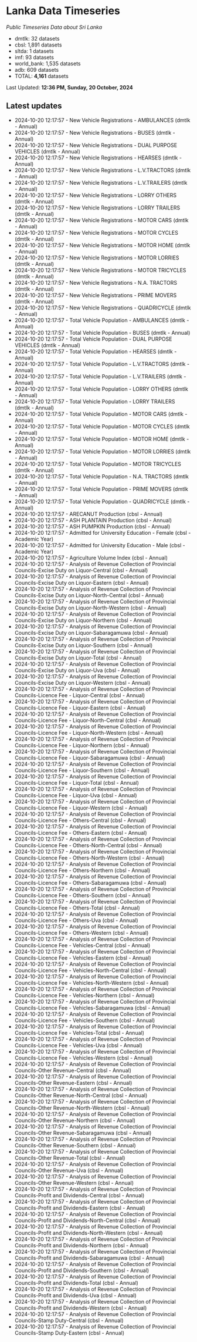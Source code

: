 # Lanka Data Timeseries
*Public Timeseries Data about Sri Lanka*

* dmtlk: 32 datasets
* cbsl: 1,891 datasets
* sltda: 1 datasets
* imf: 93 datasets
* world_bank: 1,535 datasets
* adb: 609 datasets
* TOTAL: **4,161** datasets

Last Updated: **12:36 PM, Sunday, 20 October, 2024**

## Latest updates

* 2024-10-20 12:17:57 - New Vehicle Registrations - AMBULANCES (dmtlk - Annual)
* 2024-10-20 12:17:57 - New Vehicle Registrations - BUSES (dmtlk - Annual)
* 2024-10-20 12:17:57 - New Vehicle Registrations - DUAL PURPOSE VEHICLES (dmtlk - Annual)
* 2024-10-20 12:17:57 - New Vehicle Registrations - HEARSES (dmtlk - Annual)
* 2024-10-20 12:17:57 - New Vehicle Registrations - L.V.TRACTORS (dmtlk - Annual)
* 2024-10-20 12:17:57 - New Vehicle Registrations - L.V.TRAILERS (dmtlk - Annual)
* 2024-10-20 12:17:57 - New Vehicle Registrations - LORRY OTHERS (dmtlk - Annual)
* 2024-10-20 12:17:57 - New Vehicle Registrations - LORRY TRAILERS (dmtlk - Annual)
* 2024-10-20 12:17:57 - New Vehicle Registrations - MOTOR CARS (dmtlk - Annual)
* 2024-10-20 12:17:57 - New Vehicle Registrations - MOTOR CYCLES (dmtlk - Annual)
* 2024-10-20 12:17:57 - New Vehicle Registrations - MOTOR HOME (dmtlk - Annual)
* 2024-10-20 12:17:57 - New Vehicle Registrations - MOTOR LORRIES (dmtlk - Annual)
* 2024-10-20 12:17:57 - New Vehicle Registrations - MOTOR TRICYCLES (dmtlk - Annual)
* 2024-10-20 12:17:57 - New Vehicle Registrations - N.A. TRACTORS (dmtlk - Annual)
* 2024-10-20 12:17:57 - New Vehicle Registrations - PRIME MOVERS (dmtlk - Annual)
* 2024-10-20 12:17:57 - New Vehicle Registrations - QUADRICYCLE (dmtlk - Annual)
* 2024-10-20 12:17:57 - Total Vehicle Population - AMBULANCES (dmtlk - Annual)
* 2024-10-20 12:17:57 - Total Vehicle Population - BUSES (dmtlk - Annual)
* 2024-10-20 12:17:57 - Total Vehicle Population - DUAL PURPOSE VEHICLES (dmtlk - Annual)
* 2024-10-20 12:17:57 - Total Vehicle Population - HEARSES (dmtlk - Annual)
* 2024-10-20 12:17:57 - Total Vehicle Population - L.V.TRACTORS (dmtlk - Annual)
* 2024-10-20 12:17:57 - Total Vehicle Population - L.V.TRAILERS (dmtlk - Annual)
* 2024-10-20 12:17:57 - Total Vehicle Population - LORRY OTHERS (dmtlk - Annual)
* 2024-10-20 12:17:57 - Total Vehicle Population - LORRY TRAILERS (dmtlk - Annual)
* 2024-10-20 12:17:57 - Total Vehicle Population - MOTOR CARS (dmtlk - Annual)
* 2024-10-20 12:17:57 - Total Vehicle Population - MOTOR CYCLES (dmtlk - Annual)
* 2024-10-20 12:17:57 - Total Vehicle Population - MOTOR HOME (dmtlk - Annual)
* 2024-10-20 12:17:57 - Total Vehicle Population - MOTOR LORRIES (dmtlk - Annual)
* 2024-10-20 12:17:57 - Total Vehicle Population - MOTOR TRICYCLES (dmtlk - Annual)
* 2024-10-20 12:17:57 - Total Vehicle Population - N.A. TRACTORS (dmtlk - Annual)
* 2024-10-20 12:17:57 - Total Vehicle Population - PRIME MOVERS (dmtlk - Annual)
* 2024-10-20 12:17:57 - Total Vehicle Population - QUADRICYCLE (dmtlk - Annual)
* 2024-10-20 12:17:57 - ARECANUT Production (cbsl - Annual)
* 2024-10-20 12:17:57 - ASH PLANTAIN Production (cbsl - Annual)
* 2024-10-20 12:17:57 - ASH PUMPKIN Production (cbsl - Annual)
* 2024-10-20 12:17:57 - Admitted for University Education - Female (cbsl - Academic Year)
* 2024-10-20 12:17:57 - Admitted for University Education - Male (cbsl - Academic Year)
* 2024-10-20 12:17:57 - Agriculture Volume Index (cbsl - Annual)
* 2024-10-20 12:17:57 - Analysis of Revenue Collection of Provincial Councils-Excise Duty on Liquor-Central (cbsl - Annual)
* 2024-10-20 12:17:57 - Analysis of Revenue Collection of Provincial Councils-Excise Duty on Liquor-Eastern (cbsl - Annual)
* 2024-10-20 12:17:57 - Analysis of Revenue Collection of Provincial Councils-Excise Duty on Liquor-North-Central (cbsl - Annual)
* 2024-10-20 12:17:57 - Analysis of Revenue Collection of Provincial Councils-Excise Duty on Liquor-North-Western (cbsl - Annual)
* 2024-10-20 12:17:57 - Analysis of Revenue Collection of Provincial Councils-Excise Duty on Liquor-Northern (cbsl - Annual)
* 2024-10-20 12:17:57 - Analysis of Revenue Collection of Provincial Councils-Excise Duty on Liquor-Sabaragamuwa (cbsl - Annual)
* 2024-10-20 12:17:57 - Analysis of Revenue Collection of Provincial Councils-Excise Duty on Liquor-Southern (cbsl - Annual)
* 2024-10-20 12:17:57 - Analysis of Revenue Collection of Provincial Councils-Excise Duty on Liquor-Total (cbsl - Annual)
* 2024-10-20 12:17:57 - Analysis of Revenue Collection of Provincial Councils-Excise Duty on Liquor-Uva (cbsl - Annual)
* 2024-10-20 12:17:57 - Analysis of Revenue Collection of Provincial Councils-Excise Duty on Liquor-Western (cbsl - Annual)
* 2024-10-20 12:17:57 - Analysis of Revenue Collection of Provincial Councils-Licence Fee - Liquor-Central (cbsl - Annual)
* 2024-10-20 12:17:57 - Analysis of Revenue Collection of Provincial Councils-Licence Fee - Liquor-Eastern (cbsl - Annual)
* 2024-10-20 12:17:57 - Analysis of Revenue Collection of Provincial Councils-Licence Fee - Liquor-North-Central (cbsl - Annual)
* 2024-10-20 12:17:57 - Analysis of Revenue Collection of Provincial Councils-Licence Fee - Liquor-North-Western (cbsl - Annual)
* 2024-10-20 12:17:57 - Analysis of Revenue Collection of Provincial Councils-Licence Fee - Liquor-Northern (cbsl - Annual)
* 2024-10-20 12:17:57 - Analysis of Revenue Collection of Provincial Councils-Licence Fee - Liquor-Sabaragamuwa (cbsl - Annual)
* 2024-10-20 12:17:57 - Analysis of Revenue Collection of Provincial Councils-Licence Fee - Liquor-Southern (cbsl - Annual)
* 2024-10-20 12:17:57 - Analysis of Revenue Collection of Provincial Councils-Licence Fee - Liquor-Total (cbsl - Annual)
* 2024-10-20 12:17:57 - Analysis of Revenue Collection of Provincial Councils-Licence Fee - Liquor-Uva (cbsl - Annual)
* 2024-10-20 12:17:57 - Analysis of Revenue Collection of Provincial Councils-Licence Fee - Liquor-Western (cbsl - Annual)
* 2024-10-20 12:17:57 - Analysis of Revenue Collection of Provincial Councils-Licence Fee - Others-Central (cbsl - Annual)
* 2024-10-20 12:17:57 - Analysis of Revenue Collection of Provincial Councils-Licence Fee - Others-Eastern (cbsl - Annual)
* 2024-10-20 12:17:57 - Analysis of Revenue Collection of Provincial Councils-Licence Fee - Others-North-Central (cbsl - Annual)
* 2024-10-20 12:17:57 - Analysis of Revenue Collection of Provincial Councils-Licence Fee - Others-North-Western (cbsl - Annual)
* 2024-10-20 12:17:57 - Analysis of Revenue Collection of Provincial Councils-Licence Fee - Others-Northern (cbsl - Annual)
* 2024-10-20 12:17:57 - Analysis of Revenue Collection of Provincial Councils-Licence Fee - Others-Sabaragamuwa (cbsl - Annual)
* 2024-10-20 12:17:57 - Analysis of Revenue Collection of Provincial Councils-Licence Fee - Others-Southern (cbsl - Annual)
* 2024-10-20 12:17:57 - Analysis of Revenue Collection of Provincial Councils-Licence Fee - Others-Total (cbsl - Annual)
* 2024-10-20 12:17:57 - Analysis of Revenue Collection of Provincial Councils-Licence Fee - Others-Uva (cbsl - Annual)
* 2024-10-20 12:17:57 - Analysis of Revenue Collection of Provincial Councils-Licence Fee - Others-Western (cbsl - Annual)
* 2024-10-20 12:17:57 - Analysis of Revenue Collection of Provincial Councils-Licence Fee - Vehicles-Central (cbsl - Annual)
* 2024-10-20 12:17:57 - Analysis of Revenue Collection of Provincial Councils-Licence Fee - Vehicles-Eastern (cbsl - Annual)
* 2024-10-20 12:17:57 - Analysis of Revenue Collection of Provincial Councils-Licence Fee - Vehicles-North-Central (cbsl - Annual)
* 2024-10-20 12:17:57 - Analysis of Revenue Collection of Provincial Councils-Licence Fee - Vehicles-North-Western (cbsl - Annual)
* 2024-10-20 12:17:57 - Analysis of Revenue Collection of Provincial Councils-Licence Fee - Vehicles-Northern (cbsl - Annual)
* 2024-10-20 12:17:57 - Analysis of Revenue Collection of Provincial Councils-Licence Fee - Vehicles-Sabaragamuwa (cbsl - Annual)
* 2024-10-20 12:17:57 - Analysis of Revenue Collection of Provincial Councils-Licence Fee - Vehicles-Southern (cbsl - Annual)
* 2024-10-20 12:17:57 - Analysis of Revenue Collection of Provincial Councils-Licence Fee - Vehicles-Total (cbsl - Annual)
* 2024-10-20 12:17:57 - Analysis of Revenue Collection of Provincial Councils-Licence Fee - Vehicles-Uva (cbsl - Annual)
* 2024-10-20 12:17:57 - Analysis of Revenue Collection of Provincial Councils-Licence Fee - Vehicles-Western (cbsl - Annual)
* 2024-10-20 12:17:57 - Analysis of Revenue Collection of Provincial Councils-Other Revenue-Central (cbsl - Annual)
* 2024-10-20 12:17:57 - Analysis of Revenue Collection of Provincial Councils-Other Revenue-Eastern (cbsl - Annual)
* 2024-10-20 12:17:57 - Analysis of Revenue Collection of Provincial Councils-Other Revenue-North-Central (cbsl - Annual)
* 2024-10-20 12:17:57 - Analysis of Revenue Collection of Provincial Councils-Other Revenue-North-Western (cbsl - Annual)
* 2024-10-20 12:17:57 - Analysis of Revenue Collection of Provincial Councils-Other Revenue-Northern (cbsl - Annual)
* 2024-10-20 12:17:57 - Analysis of Revenue Collection of Provincial Councils-Other Revenue-Sabaragamuwa (cbsl - Annual)
* 2024-10-20 12:17:57 - Analysis of Revenue Collection of Provincial Councils-Other Revenue-Southern (cbsl - Annual)
* 2024-10-20 12:17:57 - Analysis of Revenue Collection of Provincial Councils-Other Revenue-Total (cbsl - Annual)
* 2024-10-20 12:17:57 - Analysis of Revenue Collection of Provincial Councils-Other Revenue-Uva (cbsl - Annual)
* 2024-10-20 12:17:57 - Analysis of Revenue Collection of Provincial Councils-Other Revenue-Western (cbsl - Annual)
* 2024-10-20 12:17:57 - Analysis of Revenue Collection of Provincial Councils-Profit and Dividends-Central (cbsl - Annual)
* 2024-10-20 12:17:57 - Analysis of Revenue Collection of Provincial Councils-Profit and Dividends-Eastern (cbsl - Annual)
* 2024-10-20 12:17:57 - Analysis of Revenue Collection of Provincial Councils-Profit and Dividends-North-Central (cbsl - Annual)
* 2024-10-20 12:17:57 - Analysis of Revenue Collection of Provincial Councils-Profit and Dividends-North-Western (cbsl - Annual)
* 2024-10-20 12:17:57 - Analysis of Revenue Collection of Provincial Councils-Profit and Dividends-Northern (cbsl - Annual)
* 2024-10-20 12:17:57 - Analysis of Revenue Collection of Provincial Councils-Profit and Dividends-Sabaragamuwa (cbsl - Annual)
* 2024-10-20 12:17:57 - Analysis of Revenue Collection of Provincial Councils-Profit and Dividends-Southern (cbsl - Annual)
* 2024-10-20 12:17:57 - Analysis of Revenue Collection of Provincial Councils-Profit and Dividends-Total (cbsl - Annual)
* 2024-10-20 12:17:57 - Analysis of Revenue Collection of Provincial Councils-Profit and Dividends-Uva (cbsl - Annual)
* 2024-10-20 12:17:57 - Analysis of Revenue Collection of Provincial Councils-Profit and Dividends-Western (cbsl - Annual)
* 2024-10-20 12:17:57 - Analysis of Revenue Collection of Provincial Councils-Stamp Duty-Central (cbsl - Annual)
* 2024-10-20 12:17:57 - Analysis of Revenue Collection of Provincial Councils-Stamp Duty-Eastern (cbsl - Annual)